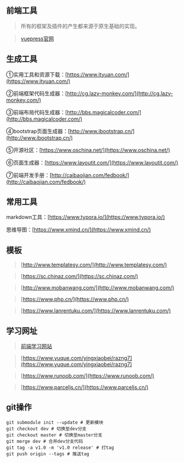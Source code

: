 ## 前端工具
> 所有的框架及插件的产生都来源于原生基础的实现。

> [vuepress官网](https://vuepress.vuejs.org/zh/)

## 生成工具

①实用工具和资源下载：[https://www.ityuan.com/](https://www.ityuan.com/)

②前端框架代码生成器：[http://cg.lazy-monkey.com/](http://cg.lazy-monkey.com/)

③前端布局代码生成器：[http://bbs.magicalcoder.com/](http://bbs.magicalcoder.com/)

④bootstrap页面生成器：[http://www.ibootstrap.cn/](http://www.ibootstrap.cn/)

⑤开源社区：[https://www.oschina.net/](https://www.oschina.net/)

⑥页面生成器：[https://www.layoutit.com/](https://www.layoutit.com/)

⑦前端开发手册：[http://caibaojian.com/fedbook/](http://caibaojian.com/fedbook/)

## 常用工具

markdown工具：[https://www.typora.io/](https://www.typora.io/)

思维导图：[https://www.xmind.cn/](https://www.xmind.cn/)

## 模板

> [http://www.templatesy.com/](http://www.templatesy.com/)

> [https://sc.chinaz.com/](https://sc.chinaz.com/)

> [http://www.mobanwang.com/](http://www.mobanwang.com/)

> [https://www.php.cn/](https://www.php.cn/)

> [https://www.lanrentuku.com/](https://www.lanrentuku.com/)

## 学习网址

> [前端学习网站](https://developer.mozilla.org/zh-CN/docs/Learn)

> [https://www.yuque.com/yingxiaobei/razng7](https://www.yuque.com/yingxiaobei/razng7)

> [https://www.runoob.com/](https://www.runoob.com/)

> [https://www.parceljs.cn/](https://www.parceljs.cn/)

## git操作

```shell
git submodule init --update # 更新模块
git checkout dev # 切换至dev分支
git checkout master # 切换至master分支
git merge dev # 合并dev分支代码
git tag -a v1.0 -m 'v1.0 release' # 打tag
git push origin --tags # 推送tag
```

